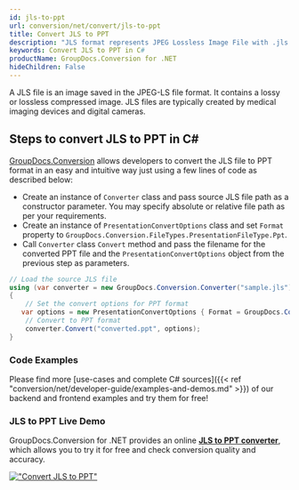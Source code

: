 ```yaml
---
id: jls-to-ppt
url: conversion/net/convert/jls-to-ppt
title: Convert JLS to PPT
description: "JLS format represents JPEG Lossless Image File with .jls extension. Learn how to convert JLS to PPT file programmatically in C# language using GroupDocs.Conversion for .NET library."
keywords: Convert JLS to PPT in C#
productName: GroupDocs.Conversion for .NET
hideChildren: False
---
```


A JLS file is an image saved in the JPEG-LS file format. It contains a lossy or lossless compressed image. JLS files are typically created by medical imaging devices and digital cameras.

## Steps to convert JLS to PPT in C#

[GroupDocs.Conversion](https://products.groupdocs.com/conversion/net) allows developers to convert the JLS file to PPT format in an easy and intuitive way just using a few lines of code as described below:

* Create an instance of `Converter` class and pass source JLS file path as a constructor parameter. You may specify absolute or relative file path as per your requirements. 
* Create an instance of `PresentationConvertOptions` class and set `Format` property to `GroupDocs.Conversion.FileTypes.PresentationFileType.Ppt`.
* Call `Converter` class `Convert` method and pass the filename for the converted PPT file and the `PresentationConvertOptions` object from the previous step as parameters.

```csharp
// Load the source JLS file
using (var converter = new GroupDocs.Conversion.Converter("sample.jls"))
{
    // Set the convert options for PPT format
   var options = new PresentationConvertOptions { Format = GroupDocs.Conversion.FileTypes.PresentationFileType.Ppt };
    // Convert to PPT format
    converter.Convert("converted.ppt", options);
}
```

### Code Examples

Please find more [use-cases and complete C# sources]({{< ref "conversion/net/developer-guide/examples-and-demos.md" >}}) of our backend and frontend examples and try them for free!

### JLS to PPT Live Demo

GroupDocs.Conversion for .NET provides an online [**JLS to PPT converter**](https://products.groupdocs.app/conversion/jls-to-ppt), which allows you to try it for free and check conversion quality and accuracy.

[!["Convert JLS to PPT"](conversion/net/images/convert-to-ppt/convert-jls-to-ppt.png)](https://products.groupdocs.app/conversion/jls-to-ppt)